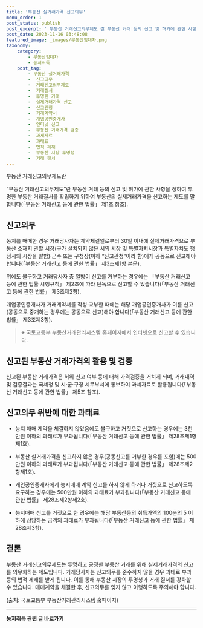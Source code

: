```yaml
---
title: '부동산 실거래가격 신고의무'
menu_order: 1
post_status: publish
post_excerpt: ' 부동산 거래신고의무제도 란 부동산 거래 등의 신고 및 허가에 관한 사항을 정하여 투명한 부동산 거래질서를 확립하기 위하여 부동산의 실제거래가격을 신고하는 제도를 말합니다  부동산 거래신고 등에 관한 법률  제1조 참조 .'
post_date: 2023-11-16 03:48:08
featured_image: _images/부동산임대차.png
taxonomy:
    category:
        - 부동산임대차
        - 농지취득
    post_tag:
        - 부동산 실거래가격
        -  신고의무
        -  거래신고의무제도
        -  거래질서
        -  투명한 거래
        -  실제거래가격 신고
        -  신고관청
        -  거래계약서
        -  개업공인중개사
        -  인터넷 신고
        -  부동산 거래가격 검증
        -  과세자료
        -  과태료
        -  법적 제재
        -  부동산 시장 투명성
        -  거래 질서
---
```



부동산 거래신고의무제도란

“부동산 거래신고의무제도”란 부동산 거래 등의 신고 및 허가에 관한 사항을 정하여 투명한 부동산 거래질서를 확립하기 위하여 부동산의 실제거래가격을 신고하는 제도를 말합니다(「부동산 거래신고 등에 관한 법률」 제1조 참조).

## 신고의무

농지를 매매한 경우 거래당사자는 계약체결일로부터 30일 이내에 실제거래가격으로 부동산 소재지 관할 시장(구가 설치되지 않은 시의 시장 및 특별자치시장과 특별자치도 행정시의 시장을 말함)·군수 또는 구청장(이하 “신고관청”이라 함)에게 공동으로 신고해야 합니다(「부동산 거래신고 등에 관한 법률」 제3조제1항 본문).

위에도 불구하고 거래당사자 중 일방이 신고를 거부하는 경우에는 「부동산 거래신고 등에 관한 법률 시행규칙」 제2조에 따라 단독으로 신고할 수 있습니다(「부동산 거래신고 등에 관한 법률」 제3조제2항).

개업공인중개사가 거래계약서를 작성·교부한 때에는 해당 개업공인중개사가 이를 신고(공동으로 중개하는 경우에는 공동으로 신고)해야 합니다(「부동산 거래신고 등에 관한 법률」 제3조제3항).

>※ 국토교통부 부동산거래관리시스템 홈페이지에서 인터넷으로 신고할 수 있습니다.

## 신고된 부동산 거래가격의 활용 및 검증

신고된 부동산 거래가격은 허위 신고 여부 등에 대해 가격검증을 거치게 되며, 거래내역 및 검증결과는 국세청 및 시·군·구청 세무부서에 통보하여 과세자료로 활용됩니다(「부동산 거래신고 등에 관한 법률」 제5조 참조).

## 신고의무 위반에 대한 과태료

- 농지 매매 계약을 체결하지 않았음에도 불구하고 거짓으로 신고하는 경우에는 3천만원 이하의 과태료가 부과됩니다(「부동산 거래신고 등에 관한 법률」 제28조제1항제1호).

- 부동산 실거래가격을 신고하지 않은 경우(공동신고를 거부한 경우를 포함)에는 500만원 이하의 과태료가 부과됩니다(「부동산 거래신고 등에 관한 법률」 제28조제2항제1호).

- 개인공인중개사에게 농지매매 계약 신고를 하지 않게 하거나 거짓으로 신고하도록 요구하는 경우에는 500만원 이하의 과태료가 부과됩니다(「부동산 거래신고 등에 관한 법률」 제28조제2항제2호).

- 농지매매 신고를 거짓으로 한 경우에는 해당 부동산등의 취득가액의 100분의 5 이하에 상당하는 금액의 과태료가 부과됩니다(「부동산 거래신고 등에 관한 법률」 제28조제3항).

## 결론

부동산 거래신고의무제도는 투명하고 공정한 부동산 거래를 위해 실제거래가격의 신고를 의무화하는 제도입니다. 거래당사자는 신고의무를 준수하지 않을 경우 과태료 부과 등의 법적 제재를 받게 됩니다. 이를 통해 부동산 시장의 투명성과 거래 질서를 강화할 수 있습니다. 매매계약을 체결한 후, 신고의무를 잊지 않고 이행하도록 주의해야 합니다.

(출처: 국토교통부 부동산거래관리시스템 홈페이지)
<!-- wp:separator -->
<hr class="wp-block-separator has-alpha-channel-opacity"/>
<!-- /wp:separator -->

<!-- wp:group {"backgroundColor":"base","layout":{"type":"constrained"}} -->
<div class="wp-block-group has-base-background-color has-background"><!-- wp:paragraph {"align":"center","fontSize":"medium"} -->
<p class="has-text-align-center has-large-font-size"><strong>농지취득 관련 글 바로가기</strong></p>
<!-- /wp:paragraph -->


<!-- wp:latest-posts
{"categories":[{"id":22986,"count":19,"description":"","link":"https://uknowlaw.com/category/%eb%86%8d%ec%a7%80%ec%b7%a8%eb%93%9d/","name":"농지취득","slug":"농지취득","taxonomy":"category","parent":0,"meta":[],"_links":{"self":[{"href":"https://uknowlaw.com/wp-json/wp/v2/categories/22986"}],"collection":[{"href":"https://uknowlaw.com/wp-json/wp/v2/categories"}],"about":[{"href":"https://uknowlaw.com/wp-json/wp/v2/taxonomies/category"}],"wp:post_type":[{"href":"https://uknowlaw.com/wp-json/wp/v2/posts?categories=22986"}],"curies":[{"name":"wp","href":"https://api.w.org/{rel}","templated":true}]}}],"postsToShow":100,"excerptLength":28,"postLayout":"grid","columns":2,"featuredImageAlign":"left","featuredImageSizeSlug":"large","fontSize":"small"} /--></div>
<!-- /wp:group -->